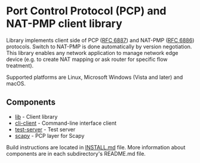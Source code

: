 Port Control Protocol (PCP) and NAT-PMP client library
======================================================

Library implements client side of PCP
([RFC 6887](https://datatracker.ietf.org/doc/html/rfc6887)) and
NAT-PMP ([RFC 6886](https://datatracker.ietf.org/doc/html/rfc6886)) protocols.
Switch to NAT-PMP is done automatically by version negotiation. This library
enables any network application to manage network edge device (e.g. to create
NAT mapping or ask router for specific flow treatment).

Supported platforms are 
Linux, Microsoft Windows (Vista and later) and macOS.

Components
----------

  - [lib](lib)                 - Client library
  - [cli-client](cli-client)   - Command-line interface client
  - [test-server](test-server) - Test server
  - [scapy](scapy)             - PCP layer for Scapy

Build instructions are located in [INSTALL.md](INSTALL.md) file.
More information about components are in each subdirectory's README.md file.
